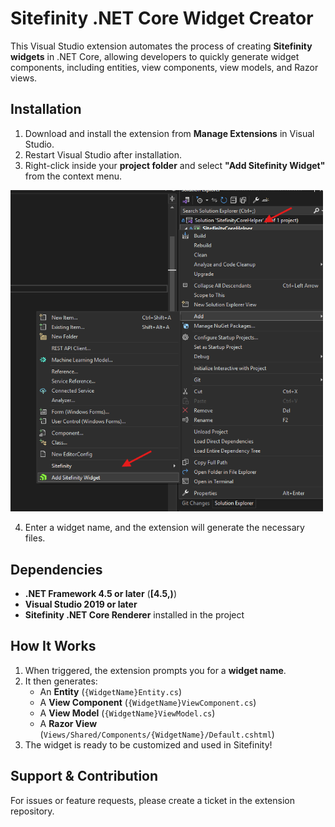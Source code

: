 # Sitefinity .NET Core Widget Creator

This Visual Studio extension automates the process of creating **Sitefinity widgets** in .NET Core, allowing developers to quickly generate widget components, including entities, view components, view models, and Razor views.

## Installation
1. Download and install the extension from **Manage Extensions** in Visual Studio.  
2. Restart Visual Studio after installation.  
3. Right-click inside your **project folder** and select **"Add Sitefinity Widget"** from the context menu.  

<img src="SitefinityCoreHelper/Resources/VSIXHelperImage.png" width="500">

4. Enter a widget name, and the extension will generate the necessary files.  

## Dependencies
- **.NET Framework 4.5 or later** (**[4.5,)**)  
- **Visual Studio 2019 or later**  
- **Sitefinity .NET Core Renderer** installed in the project  

## How It Works
1. When triggered, the extension prompts you for a **widget name**.  
2. It then generates:  
   - An **Entity** (`{WidgetName}Entity.cs`)  
   - A **View Component** (`{WidgetName}ViewComponent.cs`)  
   - A **View Model** (`{WidgetName}ViewModel.cs`)  
   - A **Razor View** (`Views/Shared/Components/{WidgetName}/Default.cshtml`)  
3. The widget is ready to be customized and used in Sitefinity!  

## Support & Contribution
For issues or feature requests, please create a ticket in the extension repository.

